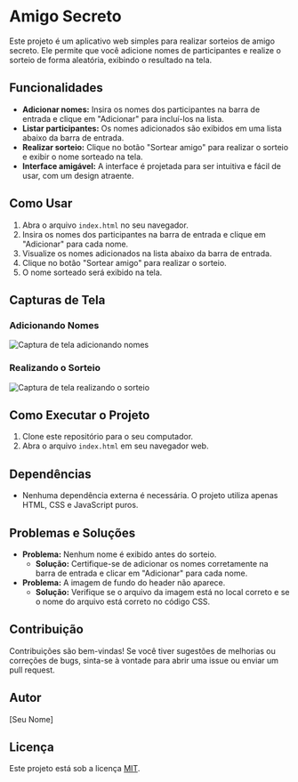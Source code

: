# Amigo Secreto

Este projeto é um aplicativo web simples para realizar sorteios de amigo secreto. Ele permite que você adicione nomes de participantes e realize o sorteio de forma aleatória, exibindo o resultado na tela.

## Funcionalidades

* **Adicionar nomes:** Insira os nomes dos participantes na barra de entrada e clique em "Adicionar" para incluí-los na lista.
* **Listar participantes:** Os nomes adicionados são exibidos em uma lista abaixo da barra de entrada.
* **Realizar sorteio:** Clique no botão "Sortear amigo" para realizar o sorteio e exibir o nome sorteado na tela.
* **Interface amigável:** A interface é projetada para ser intuitiva e fácil de usar, com um design atraente.

## Como Usar

1.  Abra o arquivo `index.html` no seu navegador.
2.  Insira os nomes dos participantes na barra de entrada e clique em "Adicionar" para cada nome.
3.  Visualize os nomes adicionados na lista abaixo da barra de entrada.
4.  Clique no botão "Sortear amigo" para realizar o sorteio.
5.  O nome sorteado será exibido na tela.

## Capturas de Tela

### Adicionando Nomes

![Captura de tela adicionando nomes](screenshots/adicionando-nomes.png)

### Realizando o Sorteio

![Captura de tela realizando o sorteio](screenshots/realizando-sorteio.png)

## Como Executar o Projeto

1.  Clone este repositório para o seu computador.
2.  Abra o arquivo `index.html` em seu navegador web.

## Dependências

* Nenhuma dependência externa é necessária. O projeto utiliza apenas HTML, CSS e JavaScript puros.

## Problemas e Soluções

* **Problema:** Nenhum nome é exibido antes do sorteio.
    * **Solução:** Certifique-se de adicionar os nomes corretamente na barra de entrada e clicar em "Adicionar" para cada nome.
* **Problema:** A imagem de fundo do header não aparece.
    * **Solução:** Verifique se o arquivo da imagem está no local correto e se o nome do arquivo está correto no código CSS.

## Contribuição

Contribuições são bem-vindas! Se você tiver sugestões de melhorias ou correções de bugs, sinta-se à vontade para abrir uma issue ou enviar um pull request.

## Autor

[Seu Nome]

## Licença

Este projeto está sob a licença [MIT](LICENSE).
